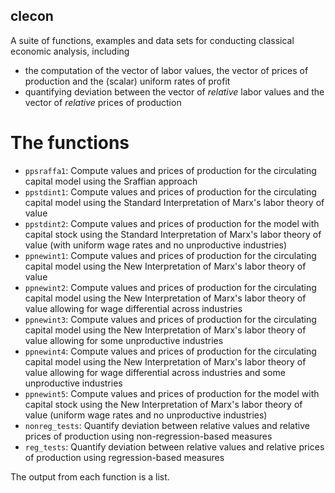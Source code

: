 ## clecon

A suite of functions, examples and data sets for conducting classical economic analysis, including 
- the computation of the vector of labor values, the vector of prices of production and the (scalar) uniform rates of profit
- quantifying deviation between the vector of _relative_ labor values and the vector of _relative_ prices of production

# The functions

- `ppsraffa1`: Compute values and prices of production for the circulating capital model using the Sraffian approach
- `ppstdint1`: Compute values and prices of production for the circulating capital model using the Standard Interpretation of Marx's labor theory of value
- `ppstdint2`: Compute values and prices of production for the model with capital stock using the Standard Interpretation of Marx's labor theory of value (with uniform wage rates and no unproductive industries)
- `ppnewint1`: Compute values and prices of production for the circulating capital model using the New Interpretation of Marx's labor theory of value
- `ppnewint2`: Compute values and prices of production for the circulating capital model using the New Interpretation of Marx's labor theory of value allowing for wage differential across industries
- `ppnewint3`: Compute values and prices of production for the circulating capital model using the New Interpretation of Marx's labor theory of value allowing for some unproductive industries
- `ppnewint4`: Compute values and prices of production for the circulating capital model using the New Interpretation of Marx's labor theory of value allowing for wage differential across industries and some unproductive industries
- `ppnewint5`: Compute values and prices of production for the model with capital stock using the New Interpretation of Marx's labor theory of value (uniform wage rates and no unproductive industries)
- `nonreg_tests`: Quantify deviation between relative values and relative prices of production using non-regression-based measures
- `reg_tests`: Quantify deviation between relative values and relative prices of production using regression-based measures

The output from each function is a list. 